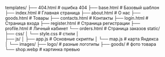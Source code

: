 templates/
├── 404.html           # ошибка 404
├── base.html          # Базовый шаблон
├── index.html         # Главная страница
├── about.html         # О нас
├── goods.html         # Товары
├── contacts.html      # Контакты
├── login.html         # Страница входа
├── register.html      # Страница регистрации
├── profile.html       # Личный кабинет
└── orders.html        # Страница заказов
static/
├── css/
│   └── style.css      # стили
│   
├── js/
│   ├── app.js         # Основные скрипты
│   └── map.js         # карта Яндекса
│ 
└── images/
    ├── logo/        # разные логотипы
    ├── goods/       # фото товара
    └── shop.webp    # картинка превью